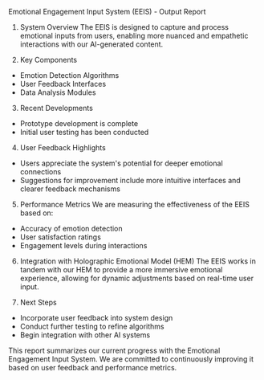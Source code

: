 

Emotional Engagement Input System (EEIS) - Output Report

1. System Overview
The EEIS is designed to capture and process emotional inputs from users, enabling more nuanced and empathetic interactions with our AI-generated content.

2. Key Components
- Emotion Detection Algorithms
- User Feedback Interfaces
- Data Analysis Modules

3. Recent Developments
- Prototype development is complete
- Initial user testing has been conducted

4. User Feedback Highlights
- Users appreciate the system's potential for deeper emotional connections
- Suggestions for improvement include more intuitive interfaces and clearer feedback mechanisms

5. Performance Metrics
We are measuring the effectiveness of the EEIS based on:
- Accuracy of emotion detection
- User satisfaction ratings
- Engagement levels during interactions

6. Integration with Holographic Emotional Model (HEM)
The EEIS works in tandem with our HEM to provide a more immersive emotional experience, allowing for dynamic adjustments based on real-time user input.

7. Next Steps
- Incorporate user feedback into system design
- Conduct further testing to refine algorithms
- Begin integration with other AI systems

This report summarizes our current progress with the Emotional Engagement Input System. We are committed to continuously improving it based on user feedback and performance metrics.